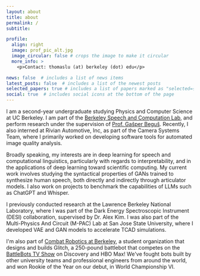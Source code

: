 ```yaml
---
layout: about
title: about
permalink: /
subtitle:

profile:
  align: right
  image: prof_pic_alt.jpg
  image_circular: false # crops the image to make it circular
  more_info: >
    <p>Contact: thomaslu (at) berkeley (dot) edu</p>

news: false  # includes a list of news items
latest_posts: false  # includes a list of the newest posts
selected_papers: true # includes a list of papers marked as "selected={true}"
social: true  # includes social icons at the bottom of the page
---
```


I am a second-year undergraduate studying Physics and Computer Science at UC Berkeley. I am part of the [Berkeley Speech and Computation Lab](https://twitter.com/BerkeleySCLab), and perform research under the supervision of [Prof. Gašper Beguš](https://gbegus.github.io/). Recently, I also interned at Rivian Automotive, Inc, as part of the Camera Systems Team, where I primarily worked on developing software tools for automated image quality analysis.

Broadly speaking, my interests are in deep learning for speech and computational linguistics, particularly with regards to interpretability, and in the applications of deep learning toward scientific computing. My current work involves studying the syntactical properties of GANs trained to synthesize human speech, both directly and indirectly through articulator models. I also work on projects to benchmark the capabilities of LLMs such as ChatGPT and Whisper.

I previously conducted research at the Lawrence Berkeley National Laboratory, where I was part of the Dark Energy Spectroscopic Instrument (DESI) collaboration, supervised by Dr. Alex Kim. I was also part of the Multi-Physics And Circuit (M-PAC) Lab at San Jose State University, where I developed VAE and GAN models to accelerate TCAD simulations.

I'm also part of [Combat Robotics at Berkeley](https://www.crberkeley.org/), a student organization that designs and builds Glitch, a 250-pound battlebot that competes on the [BattleBots TV Show](https://battlebots.com/) on Discovery and HBO Max! We've fought bots built by other university teams and professional engineers from around the world, and won Rookie of the Year on our debut, in World Championship VI.